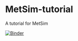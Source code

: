 # MetSim-tutorial
A tutorial for MetSim

[![Binder](https://mybinder.org/badge_logo.svg)](https://mybinder.org/v2/gh/UW-Hydro/MetSim-tutorial.git/master)
